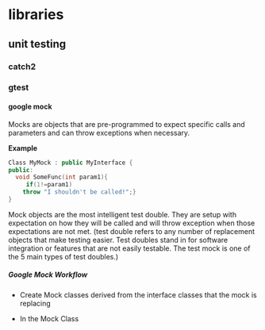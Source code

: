 # libraries

## unit testing

### catch2


### gtest

#### google mock

Mocks are objects that are pre-programmed to expect specific calls and
parameters and can throw exceptions when necessary.

**Example**
```cpp
Class MyMock : public MyInterface {
public:
  void SomeFunc(int param1){
     if(1!=param1)
	throw "I shouldn't be called!";}
}
```
Mock objects are the most intelligent test double. They are setup with expectation on how they will be called and will throw exception when those expectations are not met. (test double refers to any number of replacement objects that make testing easier. Test doubles stand in for software integration or features that are not easily testable. The test mock is one of the 5 main types of test doubles.)

##### Google Mock Workflow

* Create Mock classes derived from the interface classes that the mock is replacing

* In the Mock Class

